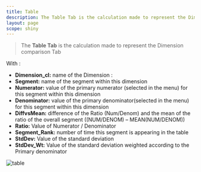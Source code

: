 ```yaml
---
title: Table
description: The Table Tab is the calculation made to represent the Dimension comparison Tab.
layout: page
scope: shiny
---
```


> The **Table Tab** is the calculation made to represent the Dimension comparison Tab

With :

* **Dimension_cl:** name of the Dimension :
* **Segment:** name of the segment within this dimension
* **Numerator:** value of the primary numerator (selected in the menu) for this segment within this dimension
* **Denominator:** value of the primary denominator(selected in the menu) for this segment within this dimension
* **DiffvsMean:** difference of the Ratio (Num/Denom) and the mean of the ratio of the overall segment ((NUM/DENOM) – MEAN(NUM/DENOM))
* **Ratio:** Value of Numerator / Denominator
* **Segment_Rank:** number of time this segment is appearing in the table
* **StdDev:** Value of the standard deviation
* **StdDev_Wt:** Value of the standard deviation weighted according to the Primary denominator

![table]({{site.url}}/{{site.baseurl}}/core_app/pivot/web_application/dashboard/dimension_importance/images/DatamaPIVOT_Table-1024x301.png)
